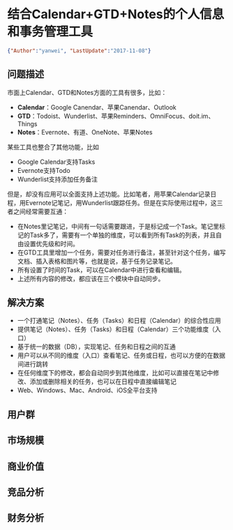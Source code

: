 # 结合Calendar+GTD+Notes的个人信息和事务管理工具

<link rel="stylesheet" type="text/css" href="../auto-number-title.css" >

```json
{"Author":"yanwei", "LastUpdate":"2017-11-08"}
```

## 问题描述

市面上Calendar、GTD和Notes方面的工具有很多，比如：

* **Calendar**：Google Canendar、苹果Canendar、Outlook
* **GTD**：Todoist、Wunderlist、苹果Reminders、OmniFocus、doit.im、Things
* **Notes**：Evernote、有道、OneNote、苹果Notes

某些工具也整合了其他功能，比如

* Google Calendar支持Tasks
* Evernote支持Todo
* Wunderlist支持添加任务备注

但是，却没有应用可以全面支持上述功能。比如笔者，用苹果Calendar记录日程，用Evernote记笔记，用Wunderlist跟踪任务。但是在实际使用过程中，这三者之间经常需要互通：

* 在Notes里记笔记，中间有一句话需要跟进，于是标记成一个Task。笔记里标记的Task多了，需要有一个单独的维度，可以看到所有Task的列表，并且自由设置优先级和时间。
* 在GTD工具里增加一个任务，需要对任务进行备注，甚至针对这个任务，编写文档、插入表格和图片等，也就是说，基于任务记录笔记。
* 所有设置了时间的Task，可以在Calendar中进行查看和编辑。
* 上述所有内容的修改，都应该在三个模块中自动同步。

## 解决方案

* 一个打通笔记（Notes）、任务（Tasks）和日程（Calendar）的综合性应用
* 提供笔记（Notes）、任务（Tasks）和日程（Calendar）三个功能维度（入口）
* 基于统一的数据（DB），实现笔记、任务和日程之间的互通
* 用户可以从不同的维度（入口）查看笔记、任务或日程，也可以方便的在数据间进行跳转
* 在任何维度下的修改，都会自动同步到其他维度，比如可以直接在笔记中修改、添加或删除相关的任务，也可以在日程中直接编辑笔记
* Web、Windows、Mac、Android、iOS全平台支持

## 用户群

## 市场规模

## 商业价值

## 竞品分析

## 财务分析
